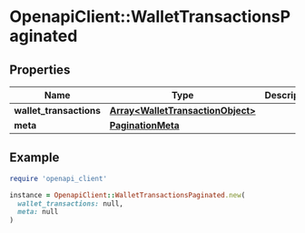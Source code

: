 # OpenapiClient::WalletTransactionsPaginated

## Properties

| Name | Type | Description | Notes |
| ---- | ---- | ----------- | ----- |
| **wallet_transactions** | [**Array&lt;WalletTransactionObject&gt;**](WalletTransactionObject.md) |  |  |
| **meta** | [**PaginationMeta**](PaginationMeta.md) |  |  |

## Example

```ruby
require 'openapi_client'

instance = OpenapiClient::WalletTransactionsPaginated.new(
  wallet_transactions: null,
  meta: null
)
```

